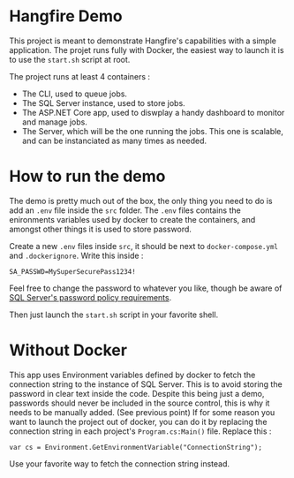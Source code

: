 # Hangfire Demo

This project is meant to demonstrate Hangfire's capabilities with a simple application.
The projet runs fully with Docker, the easiest way to launch it is to use the `start.sh` script at root.

The project runs at least 4 containers :
* The CLI, used to queue jobs.
* The SQL Server instance, used to store jobs.
* The ASP.NET Core app, used to diswplay a handy dashboard to monitor and manage jobs.
* The Server, which will be the one running the jobs. This one is scalable, and can be instanciated as many times as needed.

# How to run the demo
The demo is pretty much out of the box, the only thing you need to do is add an `.env` file inside the `src` folder.
The `.env` files contains the enironments variables used by docker to create the containers, and amongst other things it is used to store password.

Create a new `.env` files inside `src`, it should be next to `docker-compose.yml` and `.dockerignore`.
Write this inside :
```
SA_PASSWD=MySuperSecurePass1234!
```
Feel free to change the password to whatever you like, though be aware of [SQL Server's password policy requirements](https://docs.microsoft.com/en-us/sql/relational-databases/security/password-policy?view=sql-server-ver15).

Then just launch the `start.sh` script in your favorite shell.

# Without Docker
This app uses Environment variables defined by docker to fetch the connection string to the instance of SQL Server. This is to avoid storing the password in clear text inside the code. Despite this being just a demo, passwords should never be included in the source control, this is why it needs to be manually added. (See previous point)
If for some reason you want to launch the project out of docker, you can do it by replacing the connection string in each project's `Program.cs:Main()` file.
Replace this :
```
var cs = Environment.GetEnvironmentVariable("ConnectionString"); 
```
Use your favorite way to fetch the connection string instead.
